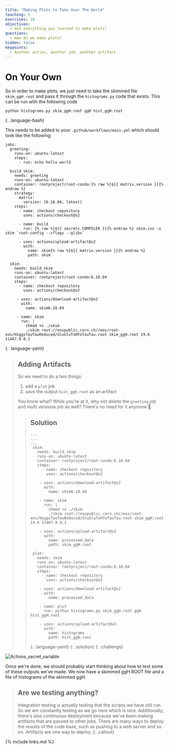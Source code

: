 ```yaml
---
title: "Making Plots to Take Over The World"
teaching: 5
exercises: 10
objectives:
  - Use everything you learned to make plots!
questions:
  - How do we make plots?
hidden: false
keypoints:
  - Another action, another job, another artifact.
---
```

<!--
<iframe width="420" height="263" src="https://www.youtube.com/embed/BDpqN3nVVVo?list=PLKZ9c4ONm-VmmTObyNWpz4hB3Hgx8ZWSb" frameborder="0" allow="accelerometer; autoplay; encrypted-media; gyroscope; picture-in-picture" allowfullscreen></iframe>
-->
# On Your Own

So in order to make plots, we just need to take the skimmed file `skim_ggH.root` and pass it through the `histograms.py` code that exists. This can be run with the following code

~~~
python histograms.py skim_ggH.root ggH hist_ggH.root
~~~
{: .language-bash}

This needs to be added to your `.github/workflows/main.yml` which should look like the following:

~~~
jobs:
  greeting:
    runs-on: ubuntu-latest
    steps:
      - run: echo hello world
 
  build_skim:
    needs: greeting
    runs-on: ubuntu-latest
    container: rootproject/root-conda:{% raw %}${{ matrix.version }}{% endraw %}
    strategy:
      matrix:
        version: [6.18.04, latest]
    steps:
      - name: checkout repository
        uses: actions/checkout@v2

      - name: build
        run: {% raw %}${{ secrets.COMPILER }}{% endraw %} skim.cxx -o skim `root-config --cflags --glibs`

      - uses: actions/upload-artifact@v2
        with:
          name: skim{% raw %}${{ matrix.version }}{% endraw %}
          path: skim

  skim:
    needs: build_skim
    runs-on: ubuntu-latest
    container: rootproject/root-conda:6.18.04
    steps:
      - name: checkout repository
        uses: actions/checkout@v2

     - uses: actions/download-artifact@v2
       with:
         name: skim6.18.04

     - name: skim
       run: |
         chmod +x ./skim
         ./skim root://eospublic.cern.ch//eos/root-eos/HiggsTauTauReduced/GluGluToHToTauTau.root skim_ggH.root 19.6 11467.0 0.1
~~~
{: .language-yaml}

> ## Adding Artifacts
>
> So we need to do a two things:
>
> 1. add a `plot` job
> 2. save the output `hist_ggH.root` as an artifact
>
> You know what? While you're at it, why not delete the `greeting` job and multi versions job as well? There's no need for it anymore 🙂.
>
> > ## Solution
> > ~~~
> > ...
> > ...
> > ...
> >  skim:
> >    needs: build_skim
> >    runs-on: ubuntu-latest
> >    container: rootproject/root-conda:6.18.04
> >    steps:
> >      - name: checkout repository
> >        uses: actions/checkout@v2
> >
> >     - uses: actions/download-artifact@v2
> >       with:
> >         name: skim6.18.04
> >
> >     - name: skim
> >       run: |
> >         chmod +x ./skim
> >         ./skim root://eospublic.cern.ch//eos/root-eos/HiggsTauTauReduced/GluGluToHToTauTau.root skim_ggH.root 19.6 11467.0 0.1
> >
> >     - uses: actions/upload-artifact@v2
> >       with:
> >         name: processed_data
> >         path: skim_ggH.root
> >
> >  plot:
> >    needs: skim
> >    runs-on: ubuntu-latest
> >    container: rootproject/root-conda:6.18.04
> >    steps:
> >      - name: checkout repository
> >        uses: actions/checkout@v2
> >
> >     - uses: actions/download-artifact@v2
> >       with:
> >         name: processed_data
> >
> >     - name: plot
> >       run: python histograms.py skim_ggH.root ggH hist_ggH.root
> >
> >     - uses: actions/upload-artifact@v2
> >       with:
> >         name: histograms
> >         path: hist_ggH.root
> > ~~~
> > {: .language-yaml}
> {: .solution}
{: .challenge}

![Actions_secret_variable]({{site.baseurl}}/fig/actions_artifacts_final.png)

Once we're done, we should probably start thinking about how to test some of these outputs we've made. We now have a skimmed ggH ROOT file and a file of histograms of the skimmed ggH.

> ## Are we testing anything?
>
> Integration testing is actually testing that the scripts we have still run. So we are constantly testing as we go here which is nice. Additionally, there's also continuous deployment because we've been making artifacts that are passed to other jobs. There are many ways to deploy the results of the code base, such as pushing to a web server and so on. Artifacts are one way to deploy.
{: .callout}


{% include links.md %}

